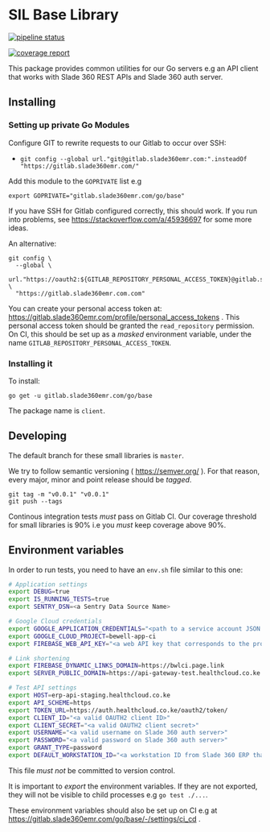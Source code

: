 # SIL Base Library

[![pipeline status](https://gitlab.slade360emr.com/go/base/badges/master/pipeline.svg)](https://gitlab.slade360emr.com/go/base/-/commits/master)

[![coverage report](https://gitlab.slade360emr.com/go/base/badges/master/coverage.svg)](https://gitlab.slade360emr.com/go/base/-/commits/master)

This package provides common utilities for our Go servers e.g an API client 
that works with Slade 360 REST APIs and Slade 360 auth server.

## Installing

### Setting up private Go Modules

Configure GIT to rewrite requests to our Gitlab to occur over SSH:

- `git config --global url."git@gitlab.slade360emr.com:".insteadOf "https://gitlab.slade360emr.com/"`

Add this module to the `GOPRIVATE` list e.g 

```
export GOPRIVATE="gitlab.slade360emr.com/go/base"
```

If you have SSH for Gitlab configured correctly, this should work. If you run
into problems, see https://stackoverflow.com/a/45936697 for some more ideas.

An alternative:

```
git config \
  --global \
  url."https://oauth2:${GITLAB_REPOSITORY_PERSONAL_ACCESS_TOKEN}@gitlab.slade360emr.com".insteadOf \
  "https://gitlab.slade360emr.com.com"
```

You can create your personal access token at: https://gitlab.slade360emr.com/profile/personal_access_tokens .
This personal access token should be granted the `read_repository` permission.
On CI, this should be set up as a _masked_ environment variable, under the name
`GITLAB_REPOSITORY_PERSONAL_ACCESS_TOKEN`.

### Installing it

To install:

```
go get -u gitlab.slade360emr.com/go/base
```

The package name is `client`.

## Developing

The default branch for these small libraries is `master`. 

We try to follow semantic versioning ( https://semver.org/ ). For that reason,
every major, minor and point release should be _tagged_.

```
git tag -m "v0.0.1" "v0.0.1"
git push --tags
```

Continous integration tests *must* pass on Gitlab CI. Our coverage threshold
for small libraries is 90% i.e you *must* keep coverage above 90%.

## Environment variables

In order to run tests, you need to have an `env.sh` file similar to this one:

```bash
# Application settings
export DEBUG=true
export IS_RUNNING_TESTS=true
export SENTRY_DSN=<a Sentry Data Source Name>

# Google Cloud credentials
export GOOGLE_APPLICATION_CREDENTIALS="<path to a service account JSON file"
export GOOGLE_CLOUD_PROJECT=bewell-app-ci
export FIREBASE_WEB_API_KEY="<a web API key that corresponds to the project named above>"

# Link shortening
export FIREBASE_DYNAMIC_LINKS_DOMAIN=https://bwlci.page.link
export SERVER_PUBLIC_DOMAIN=https://api-gateway-test.healthcloud.co.ke

# Test API settings
export HOST=erp-api-staging.healthcloud.co.ke
export API_SCHEME=https
export TOKEN_URL=https://auth.healthcloud.co.ke/oauth2/token/
export CLIENT_ID="<a valid OAUTH2 client ID>"
export CLIENT_SECRET="<a valid OAUTH2 client secret>"
export USERNAME="<a valid username on Slade 360 auth server>"
export PASSWORD="<a valid password on Slade 360 auth server>"
export GRANT_TYPE=password
export DEFAULT_WORKSTATION_ID="<a workstation ID from Slade 360 ERP that has been linked to the user above>"
```

This file *must not* be committed to version control.

It is important to _export_ the environment variables. If they are not exported,
they will not be visible to child processes e.g `go test ./...`.

These environment variables should also be set up on CI e.g at 
https://gitlab.slade360emr.com/go/base/-/settings/ci_cd .
